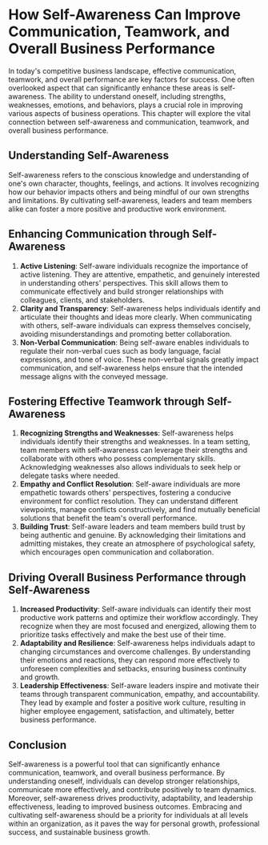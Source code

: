 How Self-Awareness Can Improve Communication, Teamwork, and Overall Business Performance
=================================================================================================



In today's competitive business landscape, effective communication, teamwork, and overall performance are key factors for success. One often overlooked aspect that can significantly enhance these areas is self-awareness. The ability to understand oneself, including strengths, weaknesses, emotions, and behaviors, plays a crucial role in improving various aspects of business operations. This chapter will explore the vital connection between self-awareness and communication, teamwork, and overall business performance.

Understanding Self-Awareness
----------------------------

Self-awareness refers to the conscious knowledge and understanding of one's own character, thoughts, feelings, and actions. It involves recognizing how our behavior impacts others and being mindful of our own strengths and limitations. By cultivating self-awareness, leaders and team members alike can foster a more positive and productive work environment.

Enhancing Communication through Self-Awareness
----------------------------------------------

1. **Active Listening**: Self-aware individuals recognize the importance of active listening. They are attentive, empathetic, and genuinely interested in understanding others' perspectives. This skill allows them to communicate effectively and build stronger relationships with colleagues, clients, and stakeholders.
2. **Clarity and Transparency**: Self-awareness helps individuals identify and articulate their thoughts and ideas more clearly. When communicating with others, self-aware individuals can express themselves concisely, avoiding misunderstandings and promoting better collaboration.
3. **Non-Verbal Communication**: Being self-aware enables individuals to regulate their non-verbal cues such as body language, facial expressions, and tone of voice. These non-verbal signals greatly impact communication, and self-awareness helps ensure that the intended message aligns with the conveyed message.

Fostering Effective Teamwork through Self-Awareness
---------------------------------------------------

1. **Recognizing Strengths and Weaknesses**: Self-awareness helps individuals identify their strengths and weaknesses. In a team setting, team members with self-awareness can leverage their strengths and collaborate with others who possess complementary skills. Acknowledging weaknesses also allows individuals to seek help or delegate tasks where needed.
2. **Empathy and Conflict Resolution**: Self-aware individuals are more empathetic towards others' perspectives, fostering a conducive environment for conflict resolution. They can understand different viewpoints, manage conflicts constructively, and find mutually beneficial solutions that benefit the team's overall performance.
3. **Building Trust**: Self-aware leaders and team members build trust by being authentic and genuine. By acknowledging their limitations and admitting mistakes, they create an atmosphere of psychological safety, which encourages open communication and collaboration.

Driving Overall Business Performance through Self-Awareness
-----------------------------------------------------------

1. **Increased Productivity**: Self-aware individuals can identify their most productive work patterns and optimize their workflow accordingly. They recognize when they are most focused and energized, allowing them to prioritize tasks effectively and make the best use of their time.
2. **Adaptability and Resilience**: Self-awareness helps individuals adapt to changing circumstances and overcome challenges. By understanding their emotions and reactions, they can respond more effectively to unforeseen complexities and setbacks, ensuring business continuity and growth.
3. **Leadership Effectiveness**: Self-aware leaders inspire and motivate their teams through transparent communication, empathy, and accountability. They lead by example and foster a positive work culture, resulting in higher employee engagement, satisfaction, and ultimately, better business performance.

Conclusion
----------

Self-awareness is a powerful tool that can significantly enhance communication, teamwork, and overall business performance. By understanding oneself, individuals can develop stronger relationships, communicate more effectively, and contribute positively to team dynamics. Moreover, self-awareness drives productivity, adaptability, and leadership effectiveness, leading to improved business outcomes. Embracing and cultivating self-awareness should be a priority for individuals at all levels within an organization, as it paves the way for personal growth, professional success, and sustainable business growth.
